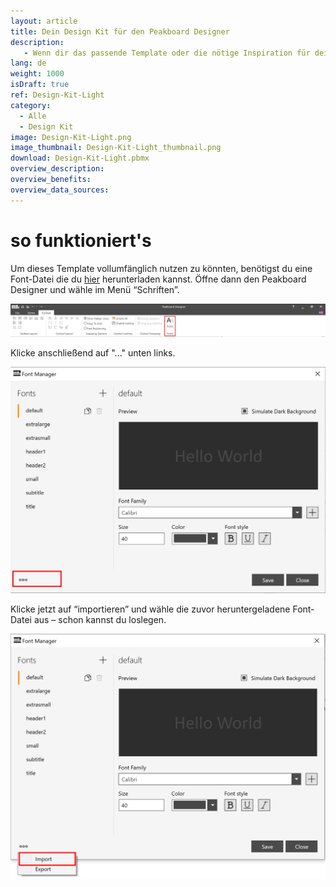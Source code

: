 ```yaml
---
layout: article
title: Dein Design Kit für den Peakboard Designer
description: 
   - Wenn dir das passende Template oder die nötige Inspiration für dein Peakboard Dashboard fehlt, hilft dir dieses Design Kit weiter. Sie bietet dir für dein erstes Dashboard Projekt mit dem Peakboard Designer eine Auswahl an vordefinierten Elementen und Farben, verschiedene Gestaltungsraster, sowie Farbschemen inklusive passender Signalfarben, Schriftformate und Diagramme. Lade dir dieses Design Kit im hellen Design herunter und baue dir dein individuelles Dashboard – ganz nach deinen Bedürfnissen.
lang: de
weight: 1000
isDraft: true
ref: Design-Kit-Light
category:
  - Alle
  - Design Kit
image: Design-Kit-Light.png
image_thumbnail: Design-Kit-Light_thumbnail.png
download: Design-Kit-Light.pbmx
overview_description:
overview_benefits:
overview_data_sources:
---
```


# so funktioniert's

Um dieses Template vollumfänglich nutzen zu könnten, benötigst du eine Font-Datei die du [hier](Fonts.pbsx) herunterladen kannst. Öffne dann den Peakboard Designer und wähle im Menü “Schriften”.

![](img/Ribbon_Bar_Fonts.png)

Klicke anschließend auf "..." unten links.

![](img/Fontmanager.png)


Klicke jetzt auf “importieren” und wähle die zuvor heruntergeladene Font-Datei aus – schon kannst du loslegen.

![](img/Fontmanager_Import.png)
